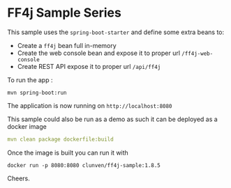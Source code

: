 # FF4j Sample Series

This sample uses the `spring-boot-starter` and define some extra beans to:
- Create a `ff4j` bean full in-memory
- Create the web console bean and expose it to proper url `/ff4j-web-console`
- Create REST API expose it to proper url `/api/ff4j`

To run the app :
```
mvn spring-boot:run
```

The application is now running on `http://localhost:8080`


This sample could also be run as a demo as such it can be deployed as a docker image
```yaml
mvn clean package dockerfile:build
```

Once the image is built you can run it with
```
docker run -p 8080:8080 clunven/ff4j-sample:1.8.5
```


Cheers.